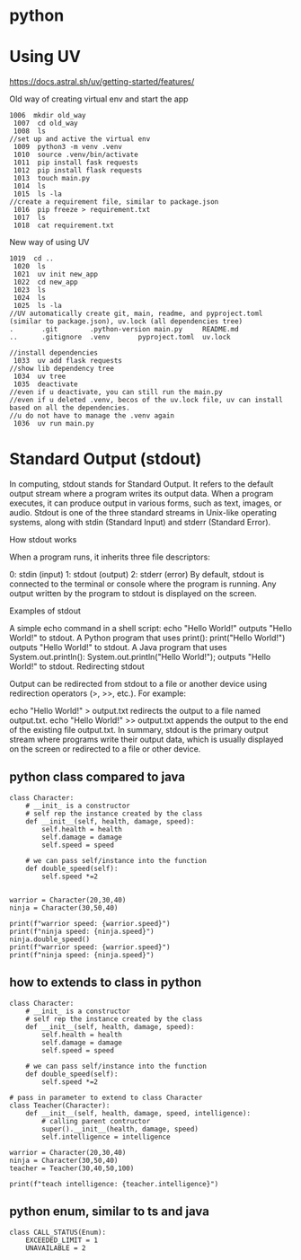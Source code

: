 # python

# Using UV
https://docs.astral.sh/uv/getting-started/features/

Old way of creating virtual env and start the app
```
1006  mkdir old_way
 1007  cd old_way
 1008  ls
//set up and active the virtual env
 1009  python3 -m venv .venv
 1010  source .venv/bin/activate
 1011  pip install fask requests
 1012  pip install flask requests
 1013  touch main.py
 1014  ls
 1015  ls -la
//create a requirement file, similar to package.json
 1016  pip freeze > requirement.txt
 1017  ls
 1018  cat requirement.txt
```

New way of using UV

```
1019  cd ..
 1020  ls
 1021  uv init new_app
 1022  cd new_app
 1023  ls
 1024  ls
 1025  ls -la
//UV automatically create git, main, readme, and pyproject.toml (similar to package.json), uv.lock (all dependencies tree)
.		.git		.python-version	main.py		README.md
..		.gitignore	.venv		pyproject.toml	uv.lock

//install dependencies
 1033  uv add flask requests
//show lib dependency tree
 1034  uv tree
 1035  deactivate
//even if u deactivate, you can still run the main.py
//even if u deleted .venv, becos of the uv.lock file, uv can install based on all the dependencies.
//u do not have to manage the .venv again
 1036  uv run main.py
```

# Standard Output (stdout)

In computing, stdout stands for Standard Output. It refers to the default output stream where a program writes its output data. When a program executes, it can produce output in various forms, such as text, images, or audio. Stdout is one of the three standard streams in Unix-like operating systems, along with stdin (Standard Input) and stderr (Standard Error).

How stdout works

When a program runs, it inherits three file descriptors:

0: stdin (input)
1: stdout (output)
2: stderr (error)
By default, stdout is connected to the terminal or console where the program is running. Any output written by the program to stdout is displayed on the screen.

Examples of stdout

A simple echo command in a shell script: echo "Hello World!" outputs "Hello World!" to stdout.
A Python program that uses print(): print("Hello World!") outputs "Hello World!" to stdout.
A Java program that uses System.out.println(): System.out.println("Hello World!"); outputs "Hello World!" to stdout.
Redirecting stdout

Output can be redirected from stdout to a file or another device using redirection operators (>, >>, etc.). For example:

echo "Hello World!" > output.txt redirects the output to a file named output.txt.
echo "Hello World!" >> output.txt appends the output to the end of the existing file output.txt.
In summary, stdout is the primary output stream where programs write their output data, which is usually displayed on the screen or redirected to a file or other device.

## python class compared to java
```
class Character:
    # __init_ is a constructor 
    # self rep the instance created by the class
    def __init__(self, health, damage, speed):
        self.health = health
        self.damage = damage
        self.speed = speed
    
    # we can pass self/instance into the function
    def double_speed(self):
        self.speed *=2


warrior = Character(20,30,40)
ninja = Character(30,50,40)

print(f"warrior speed: {warrior.speed}")
print(f"ninja speed: {ninja.speed}")
ninja.double_speed()
print(f"warrior speed: {warrior.speed}")
print(f"ninja speed: {ninja.speed}")
```
## how to extends to class in python
```
class Character:
    # __init_ is a constructor 
    # self rep the instance created by the class
    def __init__(self, health, damage, speed):
        self.health = health
        self.damage = damage
        self.speed = speed
    
    # we can pass self/instance into the function
    def double_speed(self):
        self.speed *=2

# pass in parameter to extend to class Character
class Teacher(Character):
    def __init__(self, health, damage, speed, intelligence):
        # calling parent contructor
        super().__init__(health, damage, speed)
        self.intelligence = intelligence

warrior = Character(20,30,40)
ninja = Character(30,50,40)
teacher = Teacher(30,40,50,100)

print(f"teach intelligence: {teacher.intelligence}")
```
## python enum, similar to ts and java
```
class CALL_STATUS(Enum):
    EXCEEDED_LIMIT = 1
    UNAVAILABLE = 2

```
